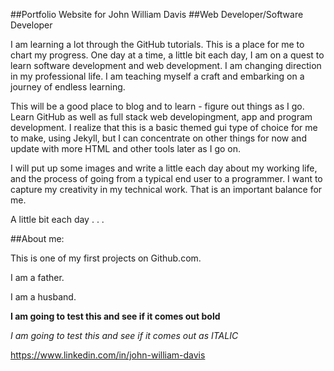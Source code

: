 ##Portfolio Website for John William Davis
##Web Developer/Software Developer

I am learning a lot through the GitHub tutorials. This is a place for me to chart my progress. One day at a time, a little bit each day, I am on a quest to learn software development and web development. I am changing direction in my professional life. I am teaching myself a craft and embarking on a journey of endless learning.

This will be a good place to blog and to learn - figure out things as I go. Learn GitHub as well as full stack web developingment, app and program development. I realize that this is a basic themed gui type of choice for me to make, using Jekyll, but I can concentrate on other things for now and update with more HTML and other tools later as I go on.

I will put up some images and write a little each day about my working life, and the process of going from a typical end user to a programmer. I want to capture my creativity in my technical work. That is an important balance for me.

A little bit each day . . . 

##About me:

This is one of my first projects on Github.com.

I am a father.

I am a husband.

**I am going to test this and see if it comes out bold**


_I am going to test this and see if it comes out as ITALIC_

<https://www.linkedin.com/in/john-william-davis>



